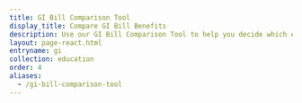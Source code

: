```yaml
---
title: GI Bill Comparison Tool
display_title: Compare GI Bill Benefits
description: Use our GI Bill Comparison Tool to help you decide which education program and school is best for you. Find out which benefits you’ll get at your chosen school.
layout: page-react.html
entryname: gi
collection: education
order: 4
aliases:
  - /gi-bill-comparison-tool
---
```


